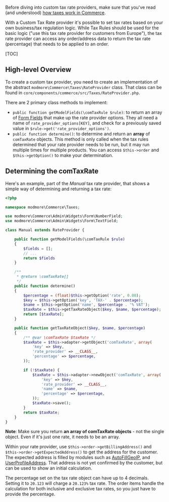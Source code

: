 Before diving into custom tax rate providers, make sure that you've read (and understood) [how taxes work in Commerce](../Taxes). 

With a Custom Tax Rate provider it's possible to set tax rates based on your own business/tax regulation logic. While Tax Rules should be used for the basic logic ("use this tax rate provider for customers from Europe"), the tax rate provider can access any order/address data to return the tax rate (percentage) that needs to be applied to an order.

[TOC]

## High-level Overview

To create a custom tax provider, you need to create an implementation of the abstract `modmore\Commerce\Taxes\RateProvider` class. That class can be found in `core/components/commerce/src/Taxes/RateProvider.php`.

There are 2 primary class methods to implement:

- `public function getModelFields(\comTaxRule $rule)`: to return an array of [Form Fields](Admin/Form_Fields) that make up the rate provider options. They all need a name of `rate_provider_options[KEY]`, and check for a previously saved value in `$rule->get('rate_provider_options')`. 
- `public function determine()`: to determine and return an **array** of `comTaxRate` objects. This method is only called when the tax rules determined that your rate provider needs to be run, but it may run multiple times for multiple products. You can access `$this->order` and `$this->getOption()` to make your determination.

## Determining the comTaxRate

Here's an example, part of the _Manual_ tax rate provider, that shows a simple way of determining and returning a tax rate:

```` php
<?php

namespace modmore\Commerce\Taxes;

use modmore\Commerce\Admin\Widgets\Form\NumberField;
use modmore\Commerce\Admin\Widgets\Form\TextField;

class Manual extends RateProvider {

    public function getModelFields(\comTaxRule $rule)
    {
        $fields = [];
        // ...
        return $fields
    }

    /**
     * @return \comTaxRate[]
     */
    public function determine()
    {
        $percentage = (float)$this->getOption('rate', 0.00);
        $key = $this->getOption('key', 'TAX-' . $percentage);
        $name = $this->getOption('name', $percentage . '% VAT');
        $taxRate = $this->getTaxRateObject($key, $name, $percentage);
        return [$taxRate];
    }

    public function getTaxRateObject($key, $name, $percentage)
    {
        /** @var \comTaxRate $taxRate */
        $taxRate = $this->adapter->getObject('comTaxRate', array(
            'key' => $key,
            'rate_provider' => __CLASS__,
            'percentage' => $percentage,
        ));

        if (!$taxRate) {
            $taxRate = $this->adapter->newObject('comTaxRate', array(
                'key' => $key,
                'rate_provider' => __CLASS__,
                'name' => $name,
                'percentage' => $percentage,
            ));
            $taxRate->save();
        }
        return $taxRate;
    }
}
````

**Note**: Make sure you return **an array of comTaxRate objects** - not the single object. Even if it's just one rate, it needs to be an array.

Within your rate provider, use `$this->order->getBillingAddress()` and `$this->order->getExpectedAddress()` to get the address for the customer. The expected address is filled by modules such as [AutoFillGeoIP](../Modules/Cart/AutoFillGeoIP), and [UserProfileAddress](../Modules/Cart/UserProfileAddress). That address is not yet confirmed by the customer, but can be used to show an initial calculation. 

The percentage set on the tax rate object can have up to 4 decimals. Setting it to `20.123` will charge a `20.123%` tax rate. The order items handle the calculation for both inclusive and exclusive tax rates, so you just have to provide the percentage. 
